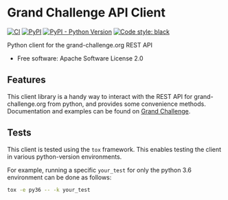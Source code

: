# Grand Challenge API Client

[![CI](https://github.com/DIAGNijmegen/rse-gcapi/actions/workflows/ci.yml/badge.svg?branch=main)](https://github.com/DIAGNijmegen/rse-gcapi/actions/workflows/ci.yml?query=branch%3Amain)
[![PyPI](https://img.shields.io/pypi/v/gcapi)](https://pypi.org/project/gcapi/)
[![PyPI - Python Version](https://img.shields.io/pypi/pyversions/gcapi)](https://pypi.org/project/gcapi/)
[![Code style: black](https://img.shields.io/badge/code%20style-black-000000.svg)](https://github.com/psf/black)

Python client for the grand-challenge.org REST API

  - Free software: Apache Software License 2.0

## Features

This client library is a handy way to interact with the REST API for
grand-challenge.org from python, and provides some convenience methods.
Documentation and examples can be found on [Grand
Challenge](https://grand-challenge.org/documentation/grand-challenge-api/).

## Tests
This client is tested using the `tox` framework. This enables testing
the client in various python-version environments.

For example, running a specific `your_test` for only the python 3.6
environment can be done as follows:
```bash
tox -e py36 -- -k your_test
```
